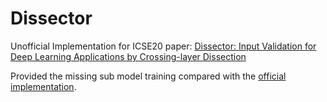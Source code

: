 # Dissector
 Unofficial Implementation for ICSE20 paper: [Dissector: Input Validation for Deep Learning Applications by Crossing-layer Dissection](https://ieeexplore.ieee.org/document/9283929)

 Provided the missing sub model training compared with the [official implementation](https://github.com/ParagonLight/dissector).
